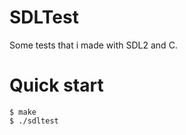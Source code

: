 # SDLTest

Some tests that i made with SDL2 and C.

# Quick start

```console
$ make
$ ./sdltest
```
